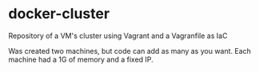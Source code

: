 # docker-cluster

Repository of a VM's cluster using Vagrant and a Vagranfile as IaC

Was created two machines, but code can add as many as you want. Each machine had a 1G of memory and a fixed IP. 
